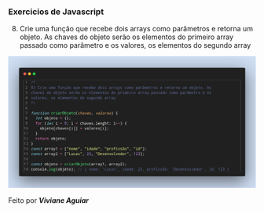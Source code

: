 ### Exercicios de Javascript

8) Crie uma função que recebe dois arrays como parâmetros e retorna um objeto. As
chaves do objeto serão os elementos do primeiro array passado como parâmetro e os
valores, os elementos do segundo array

<img src="../img/exercicio-08.png">

Feito por ***Viviane Aguiar***